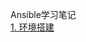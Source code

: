 Ansible学习笔记  
[1. 环境搭建](https://github.com/xue2zeng/cumulative/blob/master/notes/devops/ansible/1.%E7%8E%AF%E5%A2%83%E6%90%AD%E5%BB%BA.md)
